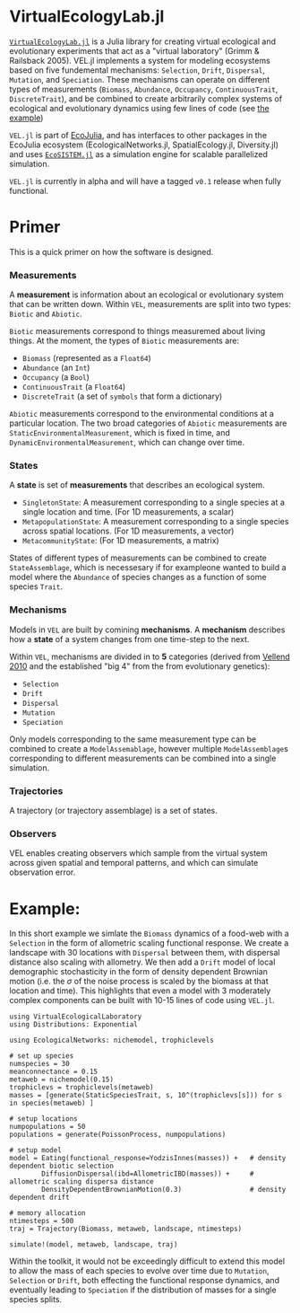 # VirtualEcologyLab.jl

[`VirtualEcologyLab.jl`](https://gottacatchenall.github.io/VirtualEcologyLab.jl/dev/) is a Julia library for creating virtual
ecological and evolutionary experiments that act as a "virtual laboratory" (Grimm & Railsback 2005). 
VEL.jl implements a system for modeling ecosystems
based on five fundemental mechanisms: `Selection`, `Drift`, `Dispersal`, `Mutation`, and `Speciation`.
These mechanisms can operate on different types of measurements (`Biomass`, `Abundance`, `Occupancy`, `ContinuousTrait`, `DiscreteTrait`), and be combined to create arbitrarily complex systems of ecological and evolutionary dynamics using few lines of code (see [the example](#example))

`VEL.jl` is part of [EcoJulia](https://github.com/EcoJulia), and has interfaces to other packages in the EcoJulia ecosystem (EcologicalNetworks.jl, SpatialEcology.jl, Diversity.jl) and uses [`EcoSISTEM.jl`](https://github.com/boydorr/EcoSISTEM.jl) as a simulation engine for scalable parallelized simulation.

`VEL.jl` is currently in alpha and will have a tagged `v0.1` release when fully functional. 

# Primer 

This is a quick primer on how the software is designed.

### Measurements

A **measurement** is information about an ecological or evolutionary system that can be written down. Within `VEL`, measurements are split
into two types: `Biotic` and `Abiotic`. 

`Biotic` measurements correspond to things measuremed about living things. At the moment, the types of `Biotic` measurements are: 

- `Biomass` (represented as a `Float64`)
- `Abundance` (an `Int`)
- `Occupancy` (a `Bool`)
- `ContinuousTrait` (a `Float64`)
- `DiscreteTrait` (a set of `symbols` that form a dictionary)

`Abiotic` measurements correspond to the environmental conditions at a particular location. The two broad categories of `Abiotic` measurements are `StaticEnvironmentalMeasurement`, which is fixed in time, and `DynamicEnvironmentalMeasurement`, which can change over time. 

### States

A **state** is set of **measurements** that describes an ecological
system.

- `SingletonState`: A measurement corresponding to a single species at a single location and time. (For 1D measurements, a scalar)
- `MetapopulationState`: A measurement corresponding to a single species across spatial locations. (For 1D measurements, a vector)
- `MetacommunityState`: (For 1D measurements, a matrix)

States of different types of measurements can be combined to create
`StateAssemblage`, which is necessesary if for exampleone wanted to build a model where the `Abundance` of species changes as a function of some species `Trait`.


### Mechanisms

Models in `VEL` are built by comining **mechanisms**.
A **mechanism** describes how a **state** of a system 
changes from one time-step to the next. 

Within `VEL`, mechanisms are divided in to **5** categories 
(derived from  [Vellend 2010](todo) and the established "big 4" from the from evolutionary genetics):

- `Selection` 
- `Drift`
- `Dispersal`
- `Mutation` 
- `Speciation`

Only models corresponding to the same measurement type can be combined to create a `ModelAssemablage`,
however multiple `ModelAssemblage`s corresponding to different measurements can be combined into a single simulation.  


### Trajectories

A trajectory (or trajectory assemblage) is a set of states.

### Observers

VEL enables creating observers which sample from the virtual system
across given spatial and temporal patterns, and which can simulate observation error.  

# Example: 

In this short example we simlate the `Biomass` dynamics of a food-web with a `Selection` in the form of allometric scaling functional response. We create a landscape with 30 locations with `Dispersal` between them, with dispersal distance also scaling with allometry. We then add a `Drift` model of local demographic stochasticity in the form of density dependent Brownian motion (i.e. the $\sigma$ of the noise process is scaled by the biomass at that location and time). This highlights that even a model with 3 moderately complex components can be built with 10-15 lines of code using `VEL.jl`.  



```
using VirtualEcologicalLaboratory
using Distributions: Exponential

using EcologicalNetworks: nichemodel, trophiclevels

# set up species
numspecies = 30
meanconnectance = 0.15
metaweb = nichemodel(0.15)
trophiclevs = trophiclevels(metaweb)
masses = [generate(StaticSpeciesTrait, s, 10^(trophiclevs[s])) for s in species(metaweb) ] 

# setup locations
numpopulations = 50
populations = generate(PoissonProcess, numpopulations) 

# setup model 
model = Eating(functional_response=YodzisInnes(masses)) +   # density dependent biotic selection
        DiffusionDispersal(ibd=AllometricIBD(masses)) +     # allometric scaling dispersa distance
        DensityDependentBrownianMotion(0.3)                 # density dependent drift 

# memory allocation 
ntimesteps = 500
traj = Trajectory(Biomass, metaweb, landscape, ntimesteps)

simulate!(model, metaweb, landscape, traj)

```

Within the toolkit, it would not be exceedingly difficult to extend this
model to allow the mass of each species to evolve over time due to `Mutation`, `Selection` or `Drift`, both effecting the functional response dynamics, and eventually leading to `Speciation` if the distribution of masses for a single species splits. 
